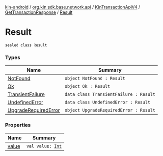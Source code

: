 [kin-android](../../../../index.md) / [org.kin.sdk.base.network.api](../../../index.md) / [KinTransactionApiV4](../../index.md) / [GetTransactionResponse](../index.md) / [Result](./index.md)

# Result

`sealed class Result`

### Types

| Name | Summary |
|---|---|
| [NotFound](-not-found.md) | `object NotFound : Result` |
| [Ok](-ok.md) | `object Ok : Result` |
| [TransientFailure](-transient-failure/index.md) | `data class TransientFailure : Result` |
| [UndefinedError](-undefined-error/index.md) | `data class UndefinedError : Result` |
| [UpgradeRequiredError](-upgrade-required-error.md) | `object UpgradeRequiredError : Result` |

### Properties

| Name | Summary |
|---|---|
| [value](value.md) | `val value: `[`Int`](https://kotlinlang.org/api/latest/jvm/stdlib/kotlin/-int/index.html) |
